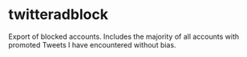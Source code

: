 # twitteradblock
Export of blocked accounts. Includes the majority of all accounts with promoted Tweets I have encountered without bias.
